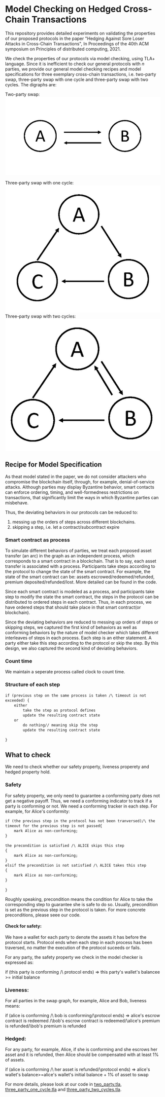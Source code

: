 
# Model Checking on Hedged Cross-Chain Transactions

This repository provides detailed experiments on validating the properties of our proposed protocols in the paper  "Hedging Against Sore Loser Attacks in Cross-Chain Transactions", In Proceedings of the 40th ACM symposium on Principles of distributed computing, 2021.

We check the properties of our protocols via model checking, using TLA+ language. Since it is inefficient to check our general protocols with $n$ parties, we provide our general model checking recipes and model specifications for three exemplary cross-chain transactions, i.e. two-party swap, three-party swap with one cycle and three-party swap with two cycles. The digraphs are:

Two-party swap: 
![Two-party](./graphs/two_party.jpg)

Three-party swap with one cycle: 
![Three-party-one-cycle](./graphs/three_party_one_cycle.jpg)
Three-party swap with two cycles: 
![Three-party-one-cycle](./graphs/three_party_two_cycles.jpg)



## Recipe for Model Specification

As theat model stated in the paper, we do not consider attackers who compromise the blockchain
itself, through, for example, denial-of-service attacks. Although parties may display Byzantine behavior, smart contacts can enforce ordering, timing, and well-formedness restrictions on transactions, that significantly limit the ways in which Byzantine parties can misbehave.

Thus, the deviating behaviors in our protocols can be reduced to:
1) messing up the orders of steps across different blockchains. 
2) skipping a step, i.e. let a contract/subcontract expire 

### Smart contract as process
To simulate different behaviors of parties, we treat each proposed asset transfer (an arc) in the graph as an independent process, which corresponds to a smart contract in a blockchain. That is to say, each asset transfer is associated with a process. Participants take steps according to the protocol to change the state of the smart contract. For example, the state of the smart contract can be: assets escrowed/redeemed/refunded, premium deposited/refunded/lost. More detailed can be found in the code.

Since each smart contract is modeled as a process, and participants take step to modify the state the smart contract, the steps in the protocol can be distributed to ordered steps in each contract. Thus, in each process, we have ordered steps that should take place in that smart contract(or blockchain).

Since the deviating behaviors are reduced to messing up orders of steps or skipping steps, we captured the first kind of behaviors as well as conforming behaviors by the nature of model checker which takes different interleaves of steps in each process. Each step is an either statement. A party either take this step according to the protocol or skip the step. By this design, we also captured the second kind of deviating behaviors.
### Count time
We maintain a seperate process  called clock to count time.


### Structure of each step 

```
if (previous step on the same process is taken /\ timeout is not exceeded) {
    either 
        take the step as protocol defines
        update the resulting contract state
    or 
        do nothing// meaning skip the step
        update the resulting contract state
        
}
```


## What to check

We need to check whether our safety property, liveness properety and hedged property hold. 

### Safety
For safety property, we only need to guarantee a conforming party does not get a negative payoff. Thus, we need a conforming indicator to track if a party is conforming or not. We need a conforming tracker in each step. For example, for Alice's conformity:

```
if (the previous step in the protocol has not been tranversed)/\ the timeout for the previous step is not passed{
    mark Alice as non-conforming;
}

the precondition is satisfied /\ ALICE skips this step
{
    mark Alice as non-conforming;
}
elsif the precondition is not satisfied /\ ALICE takes this step
{
    mark Alice as non-conforming;
}

}
```
Roughly speaking, precondition means the condition for Alice to take the corresponding step to guarantee she is safe to do so. Usually, precondition is set as the previous step in the protocol is taken. For more concrete preconditions, please seee our code.

#### Check for safety:

We have a wallet for each party to denote the assets it has before the protocol starts. Protocol ends when each step in each process has been traversed, no matter the execution of the protocol suceeds or fails.

 For any party, the safety property we check in the model checker is expressed as:

 if (this party is conforming /\ protocol ends)  => this party's wallet's balancee >= initial balance


 ### Liveness:

 For all parties in the swap graph, for example, Alice and Bob, liveness means:

 if (alice is conforming /\ bob is conforming/\protocol ends) => alice's escrow contract is redeemed /\bob's escrow contract is redeemed/\alice's premium is refunded/\bob's premium is refunded

 ### Hedged:

 For any party, for example, Alice, if she is conforming and she escrows her asset and it is refunded, then Alice should be compensated with at least 1% of assets.

  if (alice is conforming /\ her asset is refunded/\protocol ends) => alice's wallet's balance>=alice's wallet's initial balance + 1% of asset to swap


For more details, please look at our code in [two_party.tla](./two_party.tla]), [three_party_one_cycle.tla](./three_party_one_cycle.tla]) and [three_party_two_cycles.tla](./three_party_two_cycles.tla).


